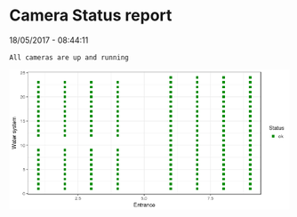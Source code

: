 Camera Status report
================
18/05/2017 - 08:44:11

    All cameras are up and running

![](camreport_files/figure-markdown_github/unnamed-chunk-2-1.png)
